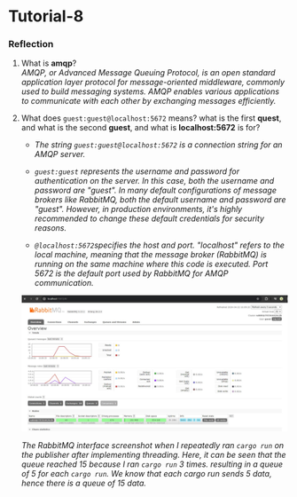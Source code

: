 # Tutorial-8

### Reflection
1. What is **amqp**? <br>
*AMQP, or Advanced Message Queuing Protocol, is an open standard application layer protocol for message-oriented middleware, commonly used to build messaging systems. AMQP enables various applications to communicate with each other by exchanging messages efficiently.*

2. What does `guest:guest@localhost:5672` means? what is the first **quest**, and what is the second **guest**, and what is **localhost:5672** is for? <br>
    - *The string `guest:guest@localhost:5672` is a connection string for an AMQP server.*

    - *`guest:guest` represents the username and password for authentication on the server. In this case, both the username and password are "guest". In many default configurations of message brokers like RabbitMQ, both the default username and password are "guest". However, in production environments, it's highly recommended to change these default credentials for security reasons.*

    - *`@localhost:5672`specifies the host and port. "localhost" refers to the local machine, meaning that the message broker (RabbitMQ) is running on the same machine where this code is executed. Port 5672 is the default port used by RabbitMQ for AMQP communication.*

    ![alt text](assets/images/subscriber-1.jpg)

    *The RabbitMQ interface screenshot when I repeatedly ran `cargo run` on the publisher after implementing threading. Here, it can be seen that the queue reached 15 because I ran `cargo run` 3 times. resulting in a queue of 5 for each `cargo run`. We know that each cargo run sends 5 data, hence there is a queue of 15 data.*